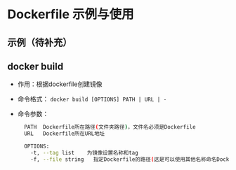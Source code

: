 # Dockerfile 示例与使用

## 示例（待补充）

## docker build

- 作用：根据dockerfile创建镜像
- 命令格式： `docker build [OPTIONS] PATH | URL | -`
- 命令参数：
  
  ```bash
    PATH  Dockerfile所在路径(文件夹路径)，文件名必须是Dockerfile
    URL   Dockerfile所在URL地址

    OPTIONS:
      -t, --tag list    为镜像设置名称和tag
      -f, --file string   指定Dockerfile的路径(这是可以使用其他名称命名Dockerfile)
  ```
